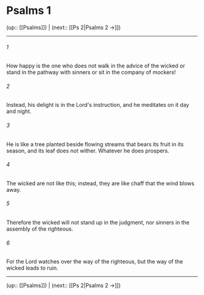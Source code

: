 # Psalms 1

(up:: [[Psalms]]) | (next:: [[Ps 2|Psalms 2 →]])

***


###### 1 
How happy is the one who does not walk in the advice of the wicked or stand in the pathway with sinners or sit in the company of mockers! 

###### 2 
Instead, his delight is in the Lord's instruction, and he meditates on it day and night. 

###### 3 
He is like a tree planted beside flowing streams that bears its fruit in its season, and its leaf does not wither. Whatever he does prospers. 

###### 4 
The wicked are not like this; instead, they are like chaff that the wind blows away. 

###### 5 
Therefore the wicked will not stand up in the judgment, nor sinners in the assembly of the righteous. 

###### 6 
For the Lord watches over the way of the righteous, but the way of the wicked leads to ruin.

***

(up:: [[Psalms]]) | (next:: [[Ps 2|Psalms 2 →]])

